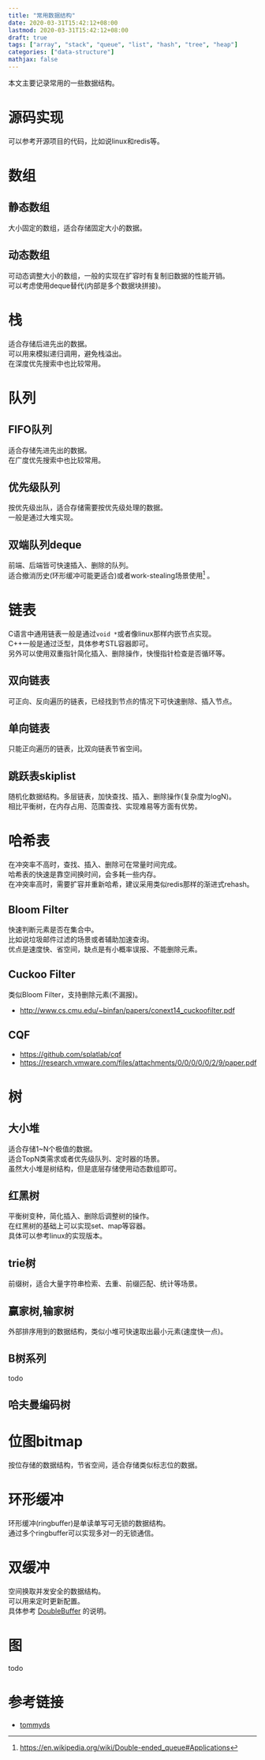 ```yaml
---
title: "常用数据结构"
date: 2020-03-31T15:42:12+08:00
lastmod: 2020-03-31T15:42:12+08:00
draft: true
tags: ["array", "stack", "queue", "list", "hash", "tree", "heap"]
categories: ["data-structure"]
mathjax: false
---
```


本文主要记录常用的一些数据结构。  
<!--more-->

# 源码实现
可以参考开源项目的代码，比如说linux和redis等。  

# 数组
## 静态数组
大小固定的数组，适合存储固定大小的数据。  

## 动态数组
可动态调整大小的数组，一般的实现在扩容时有复制旧数据的性能开销。  
可以考虑使用deque替代(内部是多个数据块拼接)。  

# 栈
适合存储后进先出的数据。  
可以用来模拟递归调用，避免栈溢出。  
在深度优先搜索中也比较常用。  

# 队列
## FIFO队列
适合存储先进先出的数据。  
在广度优先搜索中也比较常用。  

## 优先级队列
按优先级出队，适合存储需要按优先级处理的数据。  
一般是通过大堆实现。  

## 双端队列deque
前端、后端皆可快速插入、删除的队列。  
适合撤消历史(环形缓冲可能更适合)或者work-stealing场景使用[^1] 。  

# 链表
C语言中通用链表一般是通过`void *`或者像linux那样内嵌节点实现。  
C++一般是通过泛型，具体参考STL容器即可。  
另外可以使用双重指针简化插入、删除操作，快慢指针检查是否循环等。  

## 双向链表
可正向、反向遍历的链表，已经找到节点的情况下可快速删除、插入节点。  

## 单向链表
只能正向遍历的链表，比双向链表节省空间。  

## 跳跃表skiplist
随机化数据结构。多层链表，加快查找、插入、删除操作(复杂度为logN)。  
相比平衡树，在内存占用、范围查找、实现难易等方面有优势。  

# 哈希表
在冲突率不高时，查找、插入、删除可在常量时间完成。  
哈希表的快速是靠空间换时间，会多耗一些内存。  
在冲突率高时，需要扩容并重新哈希，建议采用类似redis那样的渐进式rehash。  

## Bloom Filter
快速判断元素是否在集合中。  
比如说垃圾邮件过滤的场景或者辅助加速查询。  
优点是速度快、省空间，缺点是有小概率误报、不能删除元素。  

## Cuckoo Filter
类似Bloom Filter，支持删除元素(不漏报)。  
- http://www.cs.cmu.edu/~binfan/papers/conext14_cuckoofilter.pdf  

## CQF
- https://github.com/splatlab/cqf  
- https://research.vmware.com/files/attachments/0/0/0/0/0/2/9/paper.pdf  

# 树

## 大小堆
适合存储1~N个极值的数据。  
适合TopN类需求或者优先级队列、定时器的场景。  
虽然大小堆是树结构，但是底层存储使用动态数组即可。  

## 红黑树
平衡树变种，简化插入、删除后调整树的操作。  
在红黑树的基础上可以实现set、map等容器。  
具体可以参考linux的实现版本。  

## trie树
前缀树，适合大量字符串检索、去重、前缀匹配、统计等场景。  

## 赢家树,输家树
外部排序用到的数据结构，类似小堆可快速取出最小元素(速度快一点)。  

## B树系列
todo

## 哈夫曼编码树

# 位图bitmap
按位存储的数据结构，节省空间，适合存储类似标志位的数据。  

# 环形缓冲
环形缓冲(ringbuffer)是单读单写可无锁的数据结构。  
通过多个ringbuffer可以实现多对一的无锁通信。  

# 双缓冲
空间换取并发安全的数据结构。  
可以用来定时更新配置。  
具体参考 [DoubleBuffer](/post/doublebuffer/) 的说明。  

# 图
todo

# 参考链接
- [tommyds](https://github.com/amadvance/tommyds)

[^1]: https://en.wikipedia.org/wiki/Double-ended_queue#Applications

